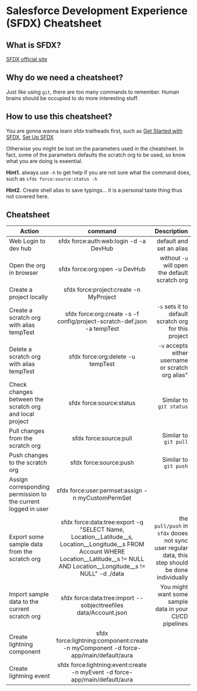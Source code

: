# Salesforce Development Experience (SFDX) Cheatsheet

## What is SFDX?
[SFDX official site](https://developer.salesforce.com/platform/dx)

## Why do we need a cheatsheet?
Just like using `git`, there are too many commands to remember. Human brains should be occupied to do more interesting stuff.

## How to use this cheatsheet?
You are gonna wanna learn sfdx trailheads first, such as [Get Started with SFDX](https://trailhead.salesforce.com/en/trails/sfdx_get_started), [Set Up SFDX](https://trailhead.salesforce.com/en/modules/sfdx_app_dev/units/sfdx_app_dev_setup_dx)

Otherwise you might be lost on the parameters used in the cheatsheet. In fact, some of the parameters defaults the scratch org to be used, so know what you are doing is eseential.

__Hint1.__ always use `-h` to get help if you are not sure what the command does, such as `sfdx force:source:status -h`

__Hint2.__ Create shell alias to save typings... it is a personal taste thing thus not covered here.

## Cheatsheet

|Action | command | Description|
| ------------- |:-------------:| -----:|
|Web Login to dev hub|sfdx force:auth:web:login -d -a DevHub| default and set an alias|
|Open the org in browser| sfdx force:org:open -u DevHub| without `-u` will open the default scratch org|
|Create a project locally | sfdx force:project:create -n MyProject| |
|Create a scratch org with alias tempTest|sfdx force:org:create -s -f config/project-scratch-def.json -a tempTest|`-s` sets it to default scratch org for this project|
|Delete a scratch org with alias tempTest|sfdx force:org:delete -u tempTest|`-u` accepts either username or scratch org alias"|
|Check changes between the scratch org and local project|sfdx force:source:status| Similar to `git status`|
|Pull changes from the scratch org| sfdx force:source:pull|Similar to `git pull`|
|Push changes to the scratch org| sfdx force:source:push|Similar to `git push`|
|Assign corresponding permission to the current logged in user|sfdx force:user:permset:assign -n myCustomPermSet||
|Export some sample data from the scratch org| sfdx force:data:tree:export -q "SELECT Name, Location__Latitude__s, Location__Longitude__s FROM Account WHERE Location__Latitude__s != NULL AND Location__Longitude__s != NULL" -d ./data| the `pull/push` in `sfdx` dooes not sync user regular data, this step should be done individually|
|Import sample data to the current scratch org|sfdx force:data:tree:import --sobjecttreefiles data/Account.json|You might want some sample data in your CI/CD pipelines|
|Create lightning component| sfdx force:lightning:component:create -n myComponent -d force-app/main/default/aura ||
|Create lightning event| sfdx force:lightning:event:create -n myEvent -d force-app/main/default/aura||

 

